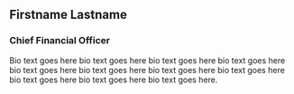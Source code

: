 ## Firstname Lastname

### Chief Financial Officer

Bio text goes here bio text goes here bio text goes here bio text goes here bio text goes here bio text goes here bio text goes here bio text goes here bio text goes here bio text goes here bio text goes here.